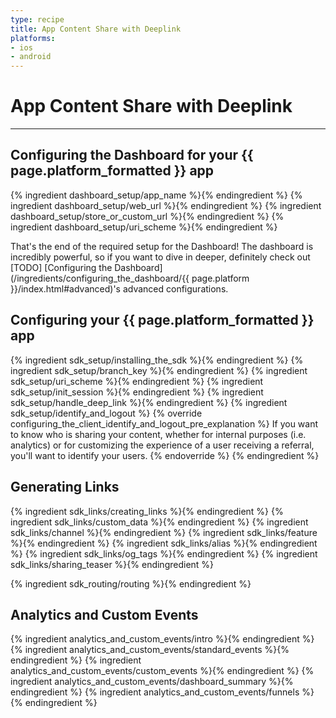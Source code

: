 ```yaml
---
type: recipe
title: App Content Share with Deeplink
platforms:
- ios
- android
---
```


# App Content Share with Deeplink

------

## Configuring the Dashboard for your {{ page.platform_formatted }} app
{% ingredient dashboard_setup/app_name %}{% endingredient %}
{% ingredient dashboard_setup/web_url %}{% endingredient %}
{% ingredient dashboard_setup/store_or_custom_url %}{% endingredient %}
{% ingredient dashboard_setup/uri_scheme %}{% endingredient %}

That's the end of the required setup for the Dashboard! The dashboard is incredibly powerful, so if you want to dive in deeper, definitely check out [TODO] [Configuring the Dashboard](/ingredients/configuring_the_dashboard/{{ page.platform }}/index.html#advanced)'s advanced configurations.
<!--- /Configuring the Dashboard-->


## Configuring your {{ page.platform_formatted }} app
{% ingredient sdk_setup/installing_the_sdk %}{% endingredient %}
{% ingredient sdk_setup/branch_key %}{% endingredient %}
{% ingredient sdk_setup/uri_scheme %}{% endingredient %}
{% ingredient sdk_setup/init_session %}{% endingredient %}
{% ingredient sdk_setup/handle_deep_link %}{% endingredient %}
{% ingredient sdk_setup/identify_and_logout %}
	{% override configuring_the_client_identify_and_logout_pre_explanation %}
If you want to know who is sharing your content, whether for internal purposes (i.e. analytics) or for customizing the experience of a user receiving a referral, you'll want to identify your users.
	{% endoverride %}
{% endingredient %}
<!--- /Configuring the Client-->


## Generating Links

{% ingredient sdk_links/creating_links %}{% endingredient %}
{% ingredient sdk_links/custom_data %}{% endingredient %}
{% ingredient sdk_links/channel %}{% endingredient %}
{% ingredient sdk_links/feature %}{% endingredient %}
{% ingredient sdk_links/alias %}{% endingredient %}
{% ingredient sdk_links/og_tags %}{% endingredient %}
{% ingredient sdk_links/sharing_teaser %}{% endingredient %}
<!--- /Links and Sharing-->

{% ingredient sdk_routing/routing %}{% endingredient %}
<!--- /Routing to Content-->

## Analytics and Custom Events
{% ingredient analytics_and_custom_events/intro %}{% endingredient %}
{% ingredient analytics_and_custom_events/standard_events %}{% endingredient %}
{% ingredient analytics_and_custom_events/custom_events %}{% endingredient %}
{% ingredient analytics_and_custom_events/dashboard_summary %}{% endingredient %}
{% ingredient analytics_and_custom_events/funnels %}{% endingredient %}
<!--- /Analytics and Custom Events-->


<!--- /Influential Users-->
